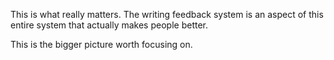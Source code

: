 This is what really matters. The writing feedback system is an aspect of this entire system that actually makes people better.

This is the bigger picture worth focusing on.

